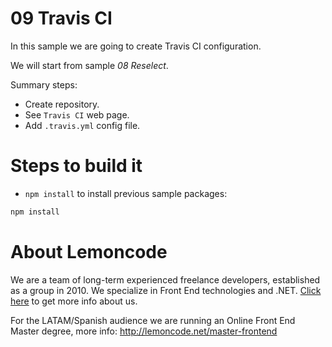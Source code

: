 # 09 Travis CI

In this sample we are going to create Travis CI configuration.

We will start from sample _08 Reselect_.

Summary steps:
 - Create repository.
 - See `Travis CI` web page.
 - Add `.travis.yml` config file.

# Steps to build it

- `npm install` to install previous sample packages:

```bash
npm install
```



# About Lemoncode

We are a team of long-term experienced freelance developers, established as a group in 2010.
We specialize in Front End technologies and .NET. [Click here](http://lemoncode.net/services/en/#en-home) to get more info about us.

For the LATAM/Spanish audience we are running an Online Front End Master degree, more info: http://lemoncode.net/master-frontend
